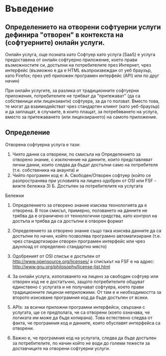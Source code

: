 # Въведение

## Определението на отворени софтуерни услуги дефинира "отворен" в контекста на (софтуерните) онлайн услуги.

Онлайн услуга, още позната като Софтуер като услуга (SaaS) е услуга предоставена от онлайн софтуерно приложение, което прави възможностите си, достъпни на потребителите през Интернет, чрез интерфейс (възможно е да е HTML възпроизвеждан от уеб браузър, като Firefox; през уеб приложен програмен интерфейс (API) или по друг начин)

При онлайн услугите, за разлика от традиционните софтуерни приложения, потребителите не трябват да "притежават" (да са собственици или лицензианти) софтуера, за да го ползват. Вместо това, те могат да взаимодействат чрез стандартен клиент (като уеб-браузър) и да заплащат, в случаите, в които плащат, за потребяването на услуга, вместо за притежаването (или лицензирането) на самото приложение.

## Определение

Отворена софтуерна услуга е тази:
1. Чиято данни са отворени, по смисъла на Определението за отворено знание, с изключение на данните, които представляват лични данни, които следва да бъдат достъпни само на потребителя (т.е. собственика на акаунта) и
2. Чийто програмен код е:
А. Свободен/Отворен софтуер (който се разпространява при условията на лиценз одобрен от OSI или FSF - вижте бележка 3)
Б. Достъпен за потребителите на услугата


Бележки
1. Определението за отворено знание изисква технологията да е отворена. В този смисъл, примерно, ползването на данните не трябва да е ограничено от технологични средства, като контрол на достъпа и трябва да са достъпни в отворен формат

2. Определението за отворено знание също така изисква данните да са достъпни по начин, който позволява програмно автоматизиране (т.е. чрез стандартизиран отворен програмен интерфейс или чрез даунлоад от определено стандартно място)

3. Одобреният от OSI списък е достъпен от http://www.opensource.org/licenses/ а списъкът на FSF е на адрес: http://www.gnu.org/philosophy/license-list.html

4. За онлайн услуга, използването на лиценз за свободен софтуер или отворен код не е достатъчно, защото потребителите общуват единствено с услугата и не получават софтуера, което прави традиционните лицензи неприложими. От там е и необходимостта за второто изискване програмния код да бъде достъпен от всеки.

5. APIs: за всички приложни програмни интерфейси, свързани с услугата, ще се предполага, че са отворени (което означава, че логиката им може да бъде копирана). Това естествено следва от факта, че програмния код и данните, които обуславят интерфейса са отворени.

6. Важно е, че програмния код на услугата, следва да бъде достъпен за потребителите, по начин който не води до големи тежести за доставчиците на отворени софтуерни услуги.
